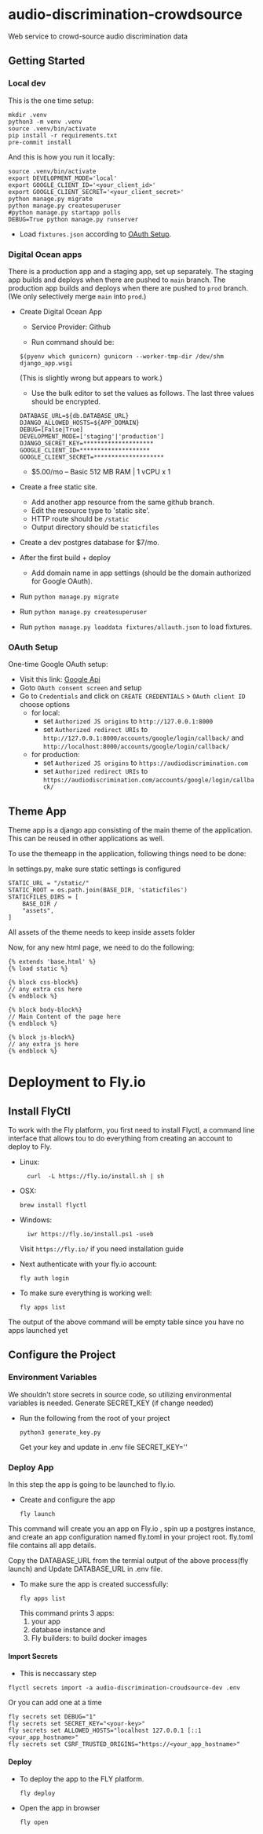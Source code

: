 # audio-discrimination-crowdsource

Web service to crowd-source audio discrimination data

## Getting Started

### Local dev

This is the one time setup:
```
mkdir .venv
python3 -m venv .venv
source .venv/bin/activate
pip install -r requirements.txt
pre-commit install
```

And this is how you run it locally:
```
source .venv/bin/activate
export DEVELOPMENT_MODE='local'
export GOOGLE_CLIENT_ID='<your_client_id>'
export GOOGLE_CLIENT_SECRET='<your_client_secret>'
python manage.py migrate
python manage.py createsuperuser
#python manage.py startapp polls
DEBUG=True python manage.py runserver
```
- Load `fixtures.json` according to [OAuth Setup](#OAuth-Setup).

### Digital Ocean apps

There is a production app and a staging app, set up separately.
The staging app builds and deploys when there are pushed to `main` branch.
The production app builds and deploys when there are pushed to
`prod` branch. (We only selectively merge `main` into `prod`.)

- Create Digital Ocean App
  - Service Provider: Github
  
  - Run command should be:
  ```
  $(pyenv which gunicorn) gunicorn --worker-tmp-dir /dev/shm django_app.wsgi
  ```
  (This is slightly wrong but appears to work.)
  - Use the bulk editor to set the values as follows. The last three
  values should be encrypted.
  ```
  DATABASE_URL=${db.DATABASE_URL}
  DJANGO_ALLOWED_HOSTS=${APP_DOMAIN}
  DEBUG=[False|True]
  DEVELOPMENT_MODE=['staging'|'production']
  DJANGO_SECRET_KEY=********************
  GOOGLE_CLIENT_ID=********************
  GOOGLE_CLIENT_SECRET=********************
  ```
  - $5.00/mo – Basic 512 MB RAM | 1 vCPU  x  1
- Create a free static site.
  - Add another app resource from the same github branch.
  - Edit the resource type to 'static site'.
  - HTTP route should be `/static`
  - Output directory should be `staticfiles`
- Create a dev postgres database for $7/mo.

- After the first build + deploy
  - Add domain name in app settings (should be the domain authorized
  for Google OAuth).

- Run `python manage.py migrate`
- Run `python manage.py createsuperuser`
- Run `python manage.py loaddata fixtures/allauth.json` to load fixtures.

### OAuth Setup

One-time Google OAuth setup:
- Visit this link: [Google Api](https://console.cloud.google.com/apis/dashboard)
- Goto `OAuth consent screen` and setup
- Go to `Credentials` and click on `CREATE CREDENTIALS` > `OAuth client ID` choose options
    - for local:
        - set `Authorized JS origins` to `http://127.0.0.1:8000`
	    - set `Authorized redirect URIs` to
    	`http://127.0.0.1:8000/accounts/google/login/callback/` and
    	`http://localhost:8000/accounts/google/login/callback/`
    - for production:
        - set `Authorized JS origins` to `https://audiodiscrimination.com`
	    - set `Authorized redirect URIs` to
    	`https://audiodiscrimination.com/accounts/google/login/callback/`


## Theme App

Theme app is a django app consisting of the main theme of the application.
This can be reused in other applications as well.

To use the themeapp in the application, following things need to be done:

In settings.py, make sure static settings is configured

```
STATIC_URL = "/static/"
STATIC_ROOT = os.path.join(BASE_DIR, 'staticfiles')
STATICFILES_DIRS = [
    BASE_DIR / 
    "assets",
]
```

All assets of the theme needs to keep inside assets folder

Now, for any new html page, we need to do the following:

```
{% extends 'base.html' %}
{% load static %}

{% block css-block%}
// any extra css here
{% endblock %}

{% block body-block%}
// Main Content of the page here
{% endblock %}

{% block js-block%}
// any extra js here
{% endblock %}

```

# Deployment to Fly.io

## Install FlyCtl

To work with the Fly platform, you first need to install Flyctl, a command line interface that allows tou to do everything from creating an account to deploy to Fly.
- Linux:
  ```  
    curl  -L https://fly.io/install.sh | sh
  ```
- OSX:
  ```
  brew install flyctl
  ```
- Windows:
  ```
    iwr https://fly.io/install.ps1 -useb
  ```  
  Visit `https://fly.io/` if you need installation guide


- Next authenticate with your fly.io account:
  ```
  fly auth login
  ```

- To make sure everything is working well:    
  ```
  fly apps list
  
  ```
The output of the above command will be empty table since you have no apps launched yet


## Configure the Project

### Environment Variables

We shouldn't store secrets in source code, so utilizing environmental variables is needed.
Generate SECRET_KEY (if change needed)
- Run the following from the root of your project
  ```
  python3 generate_key.py
  ```
  Get your key and update in .env file SECRET_KEY='<your-key>'

### Deploy App

In this step the app is going to be launched to fly.io.
- Create and configure the app  
  ```
  fly launch
  ```
    
This command will create you an app on Fly.io , spin up a postgres instance, and create an app configuration named fly.toml in your project root. fly.toml file contains all app details.
  
Copy the DATABASE_URL from the termial output of the above process(fly launch)
and Update DATABASE_URL in .env file.

- To make sure the app is created successfully:
  ```
  fly apps list
  ```
  This command prints 3 apps: 
  1. your app
  2. database instance and 
  3. Fly builders: to build docker images

#### Import Secrets
 - This is neccassary step

  ```
  flyctl secrets import -a audio-discrimination-croudsource-dev .env
  ```
  Or you can add one at a time
  ```
  fly secrets set DEBUG="1"
  fly secrets set SECRET_KEY="<your-key>"
  fly secrets set ALLOWED_HOSTS="localhost 127.0.0.1 [::1 <your_app_hostname>" 
  fly secrets set CSRF_TRUSTED_ORIGINS="https://<your_app_hostname>"    
  ```

#### Deploy

- To deploy the app to the FLY platform.
  ```
  fly deploy
  ```

- Open the app in browser
  ```  
  fly open
  ```
